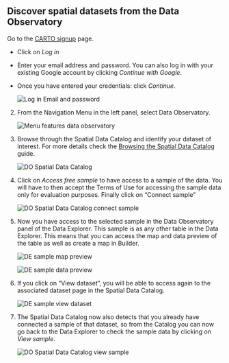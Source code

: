 ## Discover spatial datasets from the Data Observatory

 Go to the <a href="http://app.carto.com/signup" target="_blank">CARTO signup</a> page.
   - Click on *Log in*
   - Enter your email address and password. You can also log in with your existing Google account by clicking *Continue with Google*.
   - Once you have entered your credentials: click *Continue*.

     ![Log in Email and password](/img/cloud-native-workspace/get-started/login.png)

2. From the Navigation Menu in the left panel, select Data Observatory. 

   ![Menu features data observatory](/img/cloud-native-workspace/tutorials/tutorial4_the_menu_features_data_observatory.png)

3. Browse through the Spatial Data Catalog and identify your dataset of interest. For more details check the [Browsing the Spatial Data Catalog](../../data-observatory/browsing-the-spatial-data-catalog) guide.

   ![DO Spatial Data Catalog](/img/cloud-native-workspace/tutorials/tutorial4_do_spatial_data_catalog.png)

4. Click on *Access free sample* to have access to a sample of the data. You will have to then accept the Terms of Use for accessing the sample data only for evaluation purposes. Finally click on “Connect sample”

   ![DO Spatial Data Catalog connect sample](/img/cloud-native-workspace/tutorials/tutorial4_do_spatial_data_catalog_connect_sample.png)

5. Now you have access to the selected sample in the Data Observatory panel of the Data Explorer. This sample is as any other table in the Data Explorer. This means that you can access the map and data preview of the table as well as create a map in Builder. 

   ![DE sample map preview](/img/cloud-native-workspace/tutorials/tutorial4_de_sample_map_preview.png)

   ![DE sample data preview](/img/cloud-native-workspace/tutorials/tutorial4_de_sample_data_preview.png)

6. If you click on “View dataset”, you will be able to access again to the associated dataset page in the Spatial Data Catalog.

   ![DE sample view dataset](/img/cloud-native-workspace/tutorials/tutorial4_de_sample_view_dataset.png)

7. The Spatial Data Catalog now also detects that you already have connected a sample of that dataset, so from the Catalog you can now go back to the Data Explorer to check the sample data by clicking on *View sample*.

   ![DO Spatial Data Catalog view sample](/img/cloud-native-workspace/tutorials/tutorial4_do_spatial_data_catalog_view_sample.png)
